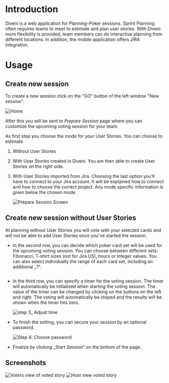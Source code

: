 # Introduction

Diveni is a web application for Planning-Poker sessions.
Sprint Planning often requires teams to meet to estimate and plan user stories.
With Diveni more flexibility is provided, team members can do interactive planning from different locations. 
In addition, the mobile application offers JIRA integration.

# Usage

## Create new session

To create a new session click on the "GO" button of the left window "New session".

<img :src="$withBase('/img/diveni_home.png')" alt="Home">    


After this you will be sent to *Prepare Session* page where you can customize the upcoming voting session for your team. 

As first step you choose the mode for your User Stories. You can choose to estimate
   1. Without User Stories
   2. With User Stories created in Diveni. You are then able to create User Stories on the right side.
   3. With User Stories imported from Jira. Choosing the last option you’ll have to connect to your Jira account. It will be explained how to connect and how to choose the correct project.
      Any mode specific information is given below the chosen mode.

      <img :src="$withBase('/img/prepare_your_session_selection.png')" alt="Prepare Session Screen">


## Create new session without User Stories

At planning without User Stories you will vote with your selected cards and will not be able to add 
User Stories once you've started the session.

- In the second row, you can decide which poker card set will be used for the upcoming voting 
  session. You can choose between different sets: Fibonacci, T-shirt sizes (not for Jira US), 
  hours or integer values. You can also select individually the range of each card set, including 
  an additional „?“.

  <img :src="$withBase('/img/Select_card_set.png')" alt="">    

- In the third row, you can specify a timer for the voting session. The timer will automatically be 
  initialized when starting the voting session. The value of the timer can be changed by clicking on 
  the buttons on the left and right. The voting will automatically be stoped and the results will be 
  shown when the timer hits zero.

  <img :src="$withBase('/img/adjust_time.png')" alt="step 3_ Adjust time">

- To finish the setting, you can secure your session by an optional password.

  <img :src="$withBase('/img/diveni_home.png')" alt="Step 4: Choose password">

- Finalize by clicking „Start Session“ on the bottom of the page.

## Screenshots

<img :src="$withBase('/img/userEstimationVoted.JPG')" alt="Voters view of voted story">

<img :src="$withBase('/img/hostEstimationFinished.JPG')" alt="Host view voted story">
